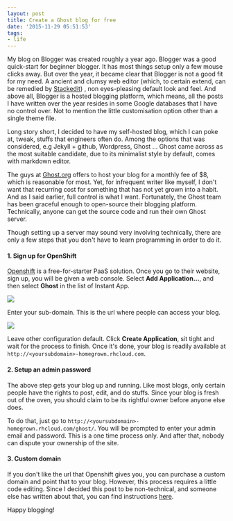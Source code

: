 ```yaml
---
layout: post
title: Create a Ghost blog for free
date: '2015-11-29 05:51:53'
tags:
- life
---
```


My blog on Blogger was created roughly a year ago. Blogger was a good quick-start for beginner blogger. It has most things setup only a few mouse clicks away. But over the year, it became clear that Blogger is not a good fit for my need. A ancient and clumsy web editor (which, to certain extend, can be remedied by [Stackedit](https://stackedit.io/)) , non eyes-pleasing default look and feel. And above all, Blogger is a hosted blogging platform, which means, all the posts I have written over the year resides in some Google databases that I have no control over. Not to mention the little customisation option other than a single theme file. 

Long story short, I decided to have my self-hosted blog, which I can poke at, tweak, stuffs that engineers often do. Among the options that was considered, e.g Jekyll + github, Wordpress, Ghost ... Ghost came across as the most suitable candidate, due to its minimalist style by default, comes with markdown editor. 

The guys at [Ghost.org](http://ghost.org) offers to host your blog for a monthly fee of $8, which is reasonable for most. Yet, for infrequent writer like myself, I don't want that recurring cost for something that has not yet grown into a habit. And as I said earlier, full control is what I want. Fortunately, the Ghost team has been graceful enough to open-source their blogging platform. Technically, anyone can get the source code and run their own Ghost server. 

Though setting up a server may sound very involving technically, there are only a few steps that you don't have to learn programming in order to do it. 

#### 1. Sign up for OpenShift

[Openshift](https://www.openshift.com/) is a free-for-starter PaaS solution. Once you go to their website, sign up, you will be given a web console. Select **Add Application...**, and then select **Ghost** in the list of Instant App. 

![](/content/images/2015/11/Screen-Shot-2015-11-29-at-14-37-36.png)

Enter your sub-domain. This is the url where people can access your blog. 

![](/content/images/2015/11/Screen-Shot-2015-11-29-at-14-41-33.png)

Leave other configuration default. Click **Create Application**, sit tight and wait for the process to finish. Once it's done, your blog is readily available at `http://<yoursubdomain>-homegrown.rhcloud.com`. 

#### 2. Setup an admin password
The above step gets your blog up and running. Like most blogs, only certain people have the rights to post, edit, and do stuffs. Since your blog is fresh out of the oven, you should claim to be its rightful owner before anyone else does. 

To do that, just go to `http://<yoursubdomain>-homegrown.rhcloud.com/ghost/`. You will be prompted to enter your admin email and password. This is a one time process only. And after that, nobody can dispute your ownership of the site. 

#### 3. Custom domain
If you don't like the url that Openshift gives you, you can purchase a custom domain and point that to your blog. However, this process requires a little code editing. Since I decided this post to be non-technical, and someone else has written about that, you can find instructions [here](https://www.insidersbyte.com/use-a-custom-domain-for-your-azure-ghost-blog/). 

Happy blogging! 